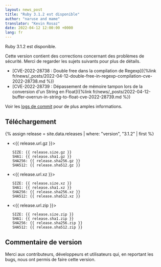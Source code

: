 ```yaml
---
layout: news_post
title: "Ruby 3.1.2 est disponible"
author: "naruse and mame"
translator: "Kevin Rosaz"
date: 2022-04-12 12:00:00 +0000
lang: fr
---
```


Ruby 3.1.2 est disponible.

Cette version contient des corrections concernant des problèmes de sécurité.
Merci de regarder les sujets suivants pour plus de détails.

* [CVE-2022-28738 : Double free dans la compilation de Regexp]({%link fr/news/_posts/2022-04-12-double-free-in-regexp-compilation-cve-2022-28738.md %})
* [CVE-2022-28739 : Dépassement de mémoire tampon lors de la conversion d'un String en Float]({%link fr/news/_posts/2022-04-12-buffer-overrun-in-string-to-float-cve-2022-28739.md %})

Voir les [logs de commit](https://github.com/ruby/ruby/compare/v3_1_1...v3_1_2) pour de plus amples informations.

## Téléchargement

{% assign release = site.data.releases | where: "version", "3.1.2" | first %}

* <{{ release.url.gz }}>

      SIZE: {{ release.size.gz }}
      SHA1: {{ release.sha1.gz }}
      SHA256: {{ release.sha256.gz }}
      SHA512: {{ release.sha512.gz }}

* <{{ release.url.xz }}>

      SIZE: {{ release.size.xz }}
      SHA1: {{ release.sha1.xz }}
      SHA256: {{ release.sha256.xz }}
      SHA512: {{ release.sha512.xz }}

* <{{ release.url.zip }}>

      SIZE: {{ release.size.zip }}
      SHA1: {{ release.sha1.zip }}
      SHA256: {{ release.sha256.zip }}
      SHA512: {{ release.sha512.zip }}

## Commentaire de version

Merci aux contributeurs, développeurs et utilisateurs qui, en reportant les bugs, nous ont permis de faire cette version.
